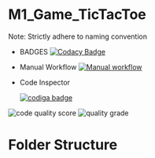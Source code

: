 # M1_Game_TicTacToe
Note: Strictly adhere to naming convention


* BADGES
[![Codacy Badge](https://app.codacy.com/project/badge/Grade/5f7c4842da554b6ab7484ca195bab5ac)](https://www.codacy.com/gh/Vaibhavpatil19/M1_Game_TicTacToe/dashboard?utm_source=github.com&amp;utm_medium=referral&amp;utm_content=Vaibhavpatil19/M1_Game_TicTacToe&amp;utm_campaign=Badge_Grade)

* Manual Workflow 
[![Manual workflow](https://github.com/Vaibhavpatil19/M1_Game_TicTacToe/actions/workflows/manual.yml/badge.svg?branch=main)](https://github.com/Vaibhavpatil19/M1_Game_TicTacToe/actions/workflows/manual.yml)

* Code Inspector

  <a href="https://app.codiga.io/public/user/github/Vaibhavpatil19">
   <img src="https://api.codiga.io/public/badge/user/github/Vaibhavpatil19?style=light" alt="codiga badge" />
</a>

![code quality score](https://api.codiga.io/project/29974/status/svg)
![quality grade](https://api.codiga.io/project/29974/score/svg)

# Folder Structure
